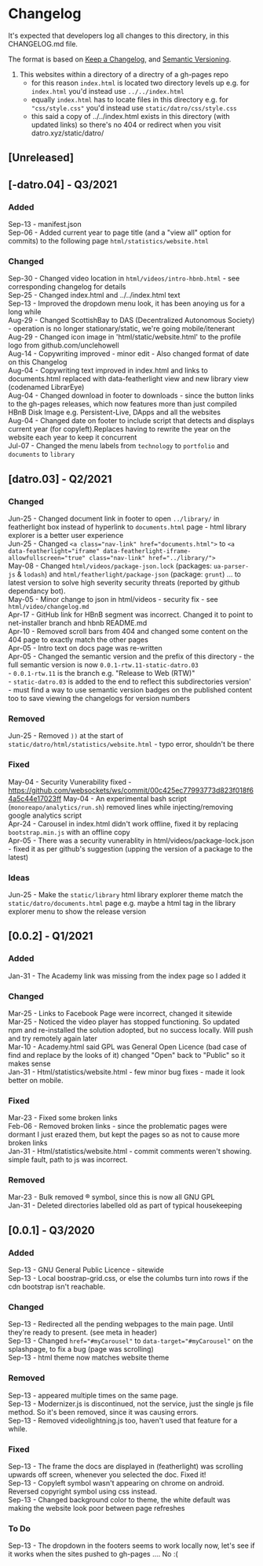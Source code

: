 # Changelog
It's expected that developers log all changes to this directory, in this CHANGELOG.md file.

The format is based on [Keep a Changelog](https://keepachangelog.com/en/1.0.0/),
and [Semantic Versioning](https://semver.org/spec/v2.0.0.html).

1. This websites within a directory of a directry of a gh-pages repo
   - for this reason `index.html` is located two directory levels up e.g. for `index.html` you'd instead use `../../index.html`  
   - equally `index.html` has to locate files in this directory e.g. for `"css/style.css"` you'd instead use `static/datro/css/style.css`  
   - this said a copy of ../../index.html exists in this directory (with updated links) so there's no 404 or redirect when you visit datro.xyz/static/datro/    

## [Unreleased]

## [-datro.04] - Q3/2021

### Added
Sep-13 - manifest.json  
Sep-06 - Added current year to page title (and a "view all" option for commits) to the following page `html/statistics/website.html`  

### Changed
Sep-30 - Changed video location in `html/videos/intro-hbnb.html` - see corresponding changelog for details  
Sep-25 - Changed index.html and ../../index.html text  
Sep-13 - Improved the dropdown menu look, it has been anoying us for a long while  
Aug-29 - Changed ScottishBay to DAS (Decentralized Autonomous Society) - operation is no longer stationary/static, we're going mobile/itenerant   
Aug-29 - Changed icon image in 'html/static/website.html' to the profile logo from github.com/unclehowell   
Aug-14 - Copywriting improved - minor edit - Also changed format of date on this Changelog    
Aug-04 - Copywriting text improved in index.html and links to documents.html replaced with data-featherlight view and new library view (codenamed LibrarEye)     
Aug-04 - Changed download in footer to downloads - since the button links to the gh-pages releases, which now features more than just compiled HBnB Disk Image e.g. Persistent-Live, DApps and all the websites   
Aug-04 - Changed date on footer to include script that detects and displays current year (for copyleft).Replaces having to rewrite the year on the website each year to keep it concurrent   
Jul-07 - Changed the menu labels from `technology` to `portfolio` and `documents` to `library`  
 

## [datro.03] - Q2/2021

### Changed
Jun-25 - Changed document link in footer to open `../library/` in featherlight box instead of hyperlink to `documents.html` page - html library explorer is a better user experience   
Jun-25 - Changed `<a class="nav-link" href="documents.html">` to `<a data-featherlight="iframe" data-featherlight-iframe-allowfullscreen="true" class="nav-link" href="../library/">`  
May-08 - Changed `html/videos/package-json.lock` (packages: `ua-parser-js` & `lodash`) and `html/featherlight/package-json` (package: `grunt`) ... to latest version to solve high severity security threats (reported by github dependancy bot).  
May-05 - Minor change to json in html/videos - security fix - see `html/video/changelog.md`  
Apr-17 - GitHub link for HBnB segment was incorrect. Changed it to point to net-installer branch and hbnb README.md   
Apr-10 - Removed scroll bars from 404 and changed some content on the 404 page to exactly match the other pages  
Apr-05 - Intro text on docs page was re-written  
Apr-05 - Changed the semantic version and the prefix of this directory - the full semantic version is now `0.0.1-rtw.11-static-datro.03`  
       - `0.0.1-rtw.11` is the branch e.g. "Release to Web (RTW)"  
       - `static-datro.03` is added to the end to reflect this subdirectories version'  
       -  must find a way to use semantic version badges on the published content too to save viewing the changelogs for version numbers   

### Removed
Jun-25 - Removed `))` at the start of `static/datro/html/statistics/website.html` - typo error, shouldn't be there   


### Fixed
May-04 - Security Vunerability fixed - https://github.com/websockets/ws/commit/00c425ec77993773d823f018f64a5c44e17023ff
May-04 - An experimental bash script (`monoreapo/analytics/run.sh`) removed lines while injecting/removing google analytics script  
Apr-24 - Carousel in index.html didn't work offline, fixed it by replacing `bootstrap.min.js` with an offline copy  
Apr-05 - There was a security vunerablity in html/videos/package-lock.json - fixed it as per github's suggestion (upping the version of a package to the latest)  


### Ideas

Jun-25 - Make the `static/library` html library explorer theme match the `static/datro/documents.html` page e.g. maybe a html tag in the library explorer menu to show the release version   

## [0.0.2] - Q1/2021

### Added
Jan-31 - The Academy link was missing from the index page so I added it  

### Changed
Mar-25 - Links to Facebook Page were incorrect, changed it sitewide  
Mar-25 - Noticed the video player has stopped functioning. So updated npm and re-installed the solution adopted, but no success locally. Will push and try remotely again later  
Mar-10 - Academy.html said GPL was General Open Licence (bad case of find and replace by the looks of it) changed "Open" back to "Public" so it makes sense  
Jan-31 - Html/statistics/website.html - few minor bug fixes - made it look better on mobile.   

### Fixed
Mar-23 - Fixed some broken links  
Feb-06 - Removed broken links - since the problematic pages were dormant I just erazed them, but kept the pages so as not to cause more broken links  
Jan-31 - Html/statistics/website.html - commit comments weren't showing. simple fault, path to js was incorrect.   

### Removed
Mar-23 - Bulk removed ® symbol, since this is now all GNU GPL   
Jan-31 - Deleted directories labelled old as part of typical housekeeping   


## [0.0.1] - Q3/2020

### Added
Sep-13 - GNU General Public Licence - sitewide  
Sep-13 - Local boostrap-grid.css, or else the columbs turn into rows if the cdn bootstrap isn't reachable.  

### Changed
Sep-13 - Redirected all the pending webpages to the main page. Until they're ready to present. (see meta in header)  
Sep-13 - Changed `href="#myCarousel"` to `data-target="#myCarousel"` on the splashpage, to fix a bug (page was scrolling)  
Sep-13 - html theme now matches website theme  

### Removed
Sep-13 - <link href="https://www.f-cdn.com/assets/bundles/jquery-4df54fac.js" rel="preload"> appeared multiple times on the same page.  
Sep-13 - Modernizer.js is discontinued, not the service, just the single js file method. So it's been removed, since it was causing errors.  
Sep-13 - Removed videolightning.js too, haven't used that feature for a while.  

### Fixed
Sep-13 - The frame the docs are displayed in (featherlight) was scrolling upwards off screen, whenever you selected the doc. Fixed it!  
Sep-13 - Copyleft symbol wasn't appearing on chrome on android. Reversed copyright symbol using css instead.   
Sep-13 - Changed background color to theme, the white default was making the website look poor between page refreshes  

### To Do
Sep-13 - The dropdown in the footers seems to work locally now, let's see if it works when the sites pushed to gh-pages .... No :(  
